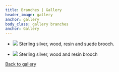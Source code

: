 ```yaml
---
title: Branches | Gallery
header_image: gallery
anchor: gallery
body_class: gallery branches
anchor: Gallery
---
```


*   ![](/images/gallery/g4.1.jpg)
    Sterling silver, wood, resin and suede brooch.

*   ![](/images/gallery/g4.2.jpg)
    Sterling silver, wood and resin brooch

[Back to gallery](/gallery/)
